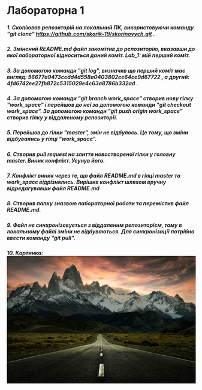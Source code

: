 # Лабораторна 1
##### 1. Скопіював репозиторій на локальний ПК, використовуючи команду "git clone" https://github.com/skorik-19/skorinovych.git .
##### 2. Змінений README.md файл закомітив до репозиторію, вказавши до якої лабораторної відноситься даний коміт. Lab_1: мій перший коміт.
##### 3. За допомогою команди "git log", визначив що перший коміт має вигляд:  56677a9473cedd4d558a0403802ee64ce9d67722 , а другий: 4fd6742ee27fb872c5315029e4c63a8786b332ad .
##### 4. За допомогою команди "git branch work_space" створив нову гілку "work_space" і перейшов до неї за допомогою команди "git checkout work_space". За допомогою команди "git push origin work_space"  створив гілку у віддаленому репозиторії.
##### 5. Перейшов до гілки "master", змін не відбулось. Це тому, що зміни відбувались у гілці "work_space".
##### 6. Створив pull request на злиття новоствореної гілки у головну master. Виник конфлікт. Усунув його.
##### 7. Конфлікт виник через те, що файл README.md в гілці master та work_space відрізнялись. Вирішив конфлікт шляхом вручну відредагувавши файл README.md
##### 8. Створив папку зназвою лабораторної роботи та перемістив файл README.md.
##### 9. Файл не синхронізовується з віддаленим репозиторієм, тому в локальному файлі зміни не відбуваються. Для синхронізації потрібно ввести команду "git pull".
##### 10. Картинка: ![image alert](big-one.jpg)